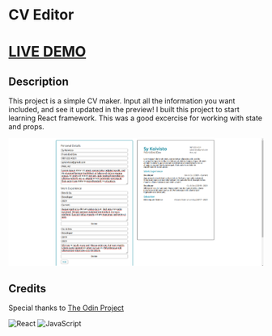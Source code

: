 # CV Editor

# [LIVE DEMO](https://sykoivisto.github.io/cv-project)

## Description

This project is a simple CV maker. Input all the information you want included, and see it updated in the preview! I built this project to start learning React framework. This was a good excercise for working with state and props.

![screenshot](./screenshot.png)

## Credits

Special thanks to [The Odin Project](https://www.theodinproject.com/)

![React](https://img.shields.io/badge/react-%2320232a.svg?style=for-the-badge&logo=react&logoColor=%2361DAFB)
![JavaScript](https://img.shields.io/badge/javascript-%23323330.svg?style=for-the-badge&logo=javascript&logoColor=%23F7DF1E)